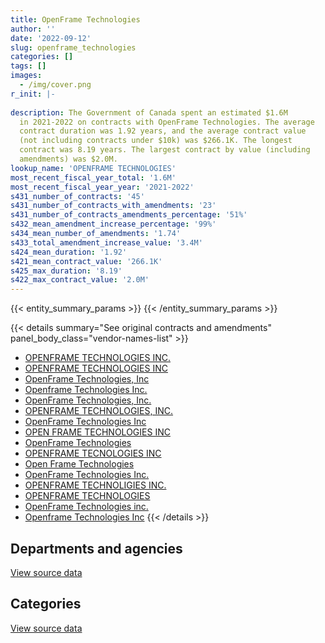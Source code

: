 ```yaml
---
title: OpenFrame Technologies
author: ''
date: '2022-09-12'
slug: openframe_technologies
categories: []
tags: []
images:
  - /img/cover.png
r_init: |-
  
description: The Government of Canada spent an estimated $1.6M
  in 2021-2022 on contracts with OpenFrame Technologies. The average
  contract duration was 1.92 years, and the average contract value
  (not including contracts under $10k) was $266.1K. The longest
  contract was 8.19 years. The largest contract by value (including
  amendments) was $2.0M.
lookup_name: 'OPENFRAME TECHNOLOGIES'
most_recent_fiscal_year_total: '1.6M'
most_recent_fiscal_year_year: '2021-2022'
s431_number_of_contracts: '45'
s431_number_of_contracts_with_amendments: '23'
s431_number_of_contracts_amendments_percentage: '51%'
s432_mean_amendment_increase_percentage: '99%'
s434_mean_number_of_amendments: '1.74'
s433_total_amendment_increase_value: '3.4M'
s424_mean_duration: '1.92'
s421_mean_contract_value: '266.1K'
s425_max_duration: '8.19'
s422_max_contract_value: '2.0M'
---
```


<script src="/rmarkdown-libs/htmlwidgets/htmlwidgets.js"></script>
<link href="/rmarkdown-libs/datatables-css/datatables-crosstalk.css" rel="stylesheet" />
<script src="/rmarkdown-libs/datatables-binding/datatables.js"></script>
<script src="/rmarkdown-libs/jquery/jquery-3.6.0.min.js"></script>
<link href="/rmarkdown-libs/dt-core-bootstrap/css/dataTables.bootstrap.min.css" rel="stylesheet" />
<link href="/rmarkdown-libs/dt-core-bootstrap/css/dataTables.bootstrap.extra.css" rel="stylesheet" />
<script src="/rmarkdown-libs/dt-core-bootstrap/js/jquery.dataTables.min.js"></script>
<script src="/rmarkdown-libs/dt-core-bootstrap/js/dataTables.bootstrap.min.js"></script>
<link href="/rmarkdown-libs/crosstalk/css/crosstalk.min.css" rel="stylesheet" />
<script src="/rmarkdown-libs/crosstalk/js/crosstalk.min.js"></script>
<script src="/rmarkdown-libs/htmlwidgets/htmlwidgets.js"></script>
<link href="/rmarkdown-libs/datatables-css/datatables-crosstalk.css" rel="stylesheet" />
<script src="/rmarkdown-libs/datatables-binding/datatables.js"></script>
<script src="/rmarkdown-libs/jquery/jquery-3.6.0.min.js"></script>
<link href="/rmarkdown-libs/dt-core-bootstrap/css/dataTables.bootstrap.min.css" rel="stylesheet" />
<link href="/rmarkdown-libs/dt-core-bootstrap/css/dataTables.bootstrap.extra.css" rel="stylesheet" />
<script src="/rmarkdown-libs/dt-core-bootstrap/js/jquery.dataTables.min.js"></script>
<script src="/rmarkdown-libs/dt-core-bootstrap/js/dataTables.bootstrap.min.js"></script>
<link href="/rmarkdown-libs/crosstalk/css/crosstalk.min.css" rel="stylesheet" />
<script src="/rmarkdown-libs/crosstalk/js/crosstalk.min.js"></script>

{{< entity_summary_params >}}
{{< /entity_summary_params >}}

{{< details summary="See original contracts and amendments" panel_body_class="vendor-names-list" >}}
- [OPENFRAME TECHNOLOGIES INC.](https://search.open.canada.ca/en/ct/?sort=contract_value_f%20desc&page=1&search_text=%22OPENFRAME%20TECHNOLOGIES%20INC.%22)
- [OPENFRAME TECHNOLOGIES INC](https://search.open.canada.ca/en/ct/?sort=contract_value_f%20desc&page=1&search_text=%22OPENFRAME%20TECHNOLOGIES%20INC%22)
- [OpenFrame Technologies, Inc](https://search.open.canada.ca/en/ct/?sort=contract_value_f%20desc&page=1&search_text=%22OpenFrame%20Technologies%2c%20Inc%22)
- [Openframe Technologies Inc.](https://search.open.canada.ca/en/ct/?sort=contract_value_f%20desc&page=1&search_text=%22Openframe%20Technologies%20Inc.%22)
- [OpenFrame Technologies, Inc.](https://search.open.canada.ca/en/ct/?sort=contract_value_f%20desc&page=1&search_text=%22OpenFrame%20Technologies%2c%20Inc.%22)
- [OPENFRAME TECHNOLOGIES, INC.](https://search.open.canada.ca/en/ct/?sort=contract_value_f%20desc&page=1&search_text=%22OPENFRAME%20TECHNOLOGIES%2c%20INC.%22)
- [OpenFrame Technologies Inc](https://search.open.canada.ca/en/ct/?sort=contract_value_f%20desc&page=1&search_text=%22OpenFrame%20Technologies%20Inc%22)
- [OPEN FRAME TECHNOLOGIES INC](https://search.open.canada.ca/en/ct/?sort=contract_value_f%20desc&page=1&search_text=%22OPEN%20FRAME%20TECHNOLOGIES%20INC%22)
- [OpenFrame Technologies](https://search.open.canada.ca/en/ct/?sort=contract_value_f%20desc&page=1&search_text=%22OpenFrame%20Technologies%22)
- [OPENFRAME TECNOLOGIES INC](https://search.open.canada.ca/en/ct/?sort=contract_value_f%20desc&page=1&search_text=%22OPENFRAME%20TECNOLOGIES%20INC%22)
- [Open Frame Technologies](https://search.open.canada.ca/en/ct/?sort=contract_value_f%20desc&page=1&search_text=%22Open%20Frame%20Technologies%22)
- [OpenFrame Technologies Inc.](https://search.open.canada.ca/en/ct/?sort=contract_value_f%20desc&page=1&search_text=%22OpenFrame%20Technologies%20Inc.%22)
- [OPENFRAME TECHNOLIGIES INC.](https://search.open.canada.ca/en/ct/?sort=contract_value_f%20desc&page=1&search_text=%22OPENFRAME%20TECHNOLIGIES%20INC.%22)
- [OPENFRAME TECHNOLOGIES](https://search.open.canada.ca/en/ct/?sort=contract_value_f%20desc&page=1&search_text=%22OPENFRAME%20TECHNOLOGIES%22)
- [OpenFrame Technologies inc.](https://search.open.canada.ca/en/ct/?sort=contract_value_f%20desc&page=1&search_text=%22OpenFrame%20Technologies%20inc.%22)
- [Openframe Technologies Inc](https://search.open.canada.ca/en/ct/?sort=contract_value_f%20desc&page=1&search_text=%22Openframe%20Technologies%20Inc%22)
{{< /details >}}

## Departments and agencies

<div id="htmlwidget-1" style="width:100%;height:auto;" class="datatables html-widget"></div>
<script type="application/json" data-for="htmlwidget-1">{"x":{"style":"bootstrap","filter":"none","vertical":false,"data":[["<a href=\"/departments/aandc-aadnc/\">Crown-Indigenous Relations and Northern Affairs Canada<\/a>","<a href=\"/departments/cbsa-asfc/\">Canada Border Services Agency<\/a>","<a href=\"/departments/cfia-acia/\">Canadian Food Inspection Agency<\/a>","<a href=\"/departments/dfatd-maecd/\">Global Affairs Canada<\/a>","<a href=\"/departments/dfo-mpo/\">Fisheries and Oceans Canada<\/a>","<a href=\"/departments/dnd-mdn/\">National Defence<\/a>","<a href=\"/departments/elections/\">Elections Canada<\/a>","<a href=\"/departments/ic/\">Innovation, Science and Economic Development Canada<\/a>","<a href=\"/departments/isc-sac/\">Indigenous Services Canada<\/a>","<a href=\"/departments/jus/\">Department of Justice Canada<\/a>","<a href=\"/departments/nrcan-rncan/\">Natural Resources Canada<\/a>","<a href=\"/departments/nserc-crsng/\">Natural Sciences and Engineering Research Council of Canada<\/a>","<a href=\"/departments/pco-bcp/\">Privy Council Office<\/a>","<a href=\"/departments/rcmp-grc/\">Royal Canadian Mounted Police<\/a>","<a href=\"/departments/ssc-spc/\">Shared Services Canada<\/a>","<a href=\"/departments/sshrc-crsh/\">Social Sciences and Humanities Research Council of Canada<\/a>"],[26247.76,166562,null,43236.78,null,296098,283775.19,37975.41,26247.76,null,1551100.13,116974.45,null,247781.42,null,19988.8],[93268.75,30574.39,null,147426.24,242554.5,354144.93,167879.18,null,93268.75,29558.81,888688.06,95026.64,null,221306.14,62091.34,20043.56],[null,null,null,147023.44,56203.21,535469.8,null,41905.97,null,149846.77,null,94767,8279.05,null,5143.66,19988.8],[null,265776,5077.79,253863.63,280150.39,598701.74,null,85558.03,null,null,null,null,125910.48,null,null,19988.8]],"container":"<table class=\"table table-striped table-hover row-border order-column display\">\n  <thead>\n    <tr>\n      <th>Department<\/th>\n      <th>2018-2019<\/th>\n      <th>2019-2020<\/th>\n      <th>2020-2021<\/th>\n      <th>2021-2022<\/th>\n    <\/tr>\n  <\/thead>\n<\/table>","options":{"order":[[4,"desc"]],"pageLength":10,"autoWidth":true,"columnDefs":[{"targets":1,"render":"function(data, type, row, meta) {\n    return type !== 'display' ? data : DTWidget.formatCurrency(data, \"$\", 2, 3, \",\", \".\", true, null);\n  }"},{"targets":2,"render":"function(data, type, row, meta) {\n    return type !== 'display' ? data : DTWidget.formatCurrency(data, \"$\", 2, 3, \",\", \".\", true, null);\n  }"},{"targets":3,"render":"function(data, type, row, meta) {\n    return type !== 'display' ? data : DTWidget.formatCurrency(data, \"$\", 2, 3, \",\", \".\", true, null);\n  }"},{"targets":4,"render":"function(data, type, row, meta) {\n    return type !== 'display' ? data : DTWidget.formatCurrency(data, \"$\", 2, 3, \",\", \".\", true, null);\n  }"},{"width":"16%","targets":[1,2,3,4]},{"className":"dt-right","targets":[1,2,3,4]}],"orderClasses":false}},"evals":["options.columnDefs.0.render","options.columnDefs.1.render","options.columnDefs.2.render","options.columnDefs.3.render"],"jsHooks":[]}</script>
<p class="text-right">
<a href="https://github.com/GoC-Spending/contracts-data/tree/main/data/out/vendors/openframe_technologies/summary_by_fiscal_year_by_department.csv" class="source-data-link btn btn-link">View source data</a>
</p>

## Categories

<div id="htmlwidget-2" style="width:100%;height:auto;" class="datatables html-widget"></div>
<script type="application/json" data-for="htmlwidget-2">{"x":{"style":"bootstrap","filter":"none","vertical":false,"data":[["<a href=\"/categories/defence/\">Defence<\/a>","<a href=\"/categories/professional_services/\">Professional services<\/a>","<a href=\"/categories/information_technology/\">Information technology<\/a>","<a href=\"/categories/human_capital/\">Human capital<\/a>"],[137894.52,365029.11,2313064.08,null],[189461.63,351220.8,1843057.54,62091.34],[163541.43,371928.37,476108.27,47049.63],[163541.43,825676.31,560251.09,85558.03]],"container":"<table class=\"table table-striped table-hover row-border order-column display\">\n  <thead>\n    <tr>\n      <th>Category<\/th>\n      <th>2018-2019<\/th>\n      <th>2019-2020<\/th>\n      <th>2020-2021<\/th>\n      <th>2021-2022<\/th>\n    <\/tr>\n  <\/thead>\n<\/table>","options":{"order":[[4,"desc"]],"dom":"t","pageLength":30,"autoWidth":true,"columnDefs":[{"targets":1,"render":"function(data, type, row, meta) {\n    return type !== 'display' ? data : DTWidget.formatCurrency(data, \"$\", 2, 3, \",\", \".\", true, null);\n  }"},{"targets":2,"render":"function(data, type, row, meta) {\n    return type !== 'display' ? data : DTWidget.formatCurrency(data, \"$\", 2, 3, \",\", \".\", true, null);\n  }"},{"targets":3,"render":"function(data, type, row, meta) {\n    return type !== 'display' ? data : DTWidget.formatCurrency(data, \"$\", 2, 3, \",\", \".\", true, null);\n  }"},{"targets":4,"render":"function(data, type, row, meta) {\n    return type !== 'display' ? data : DTWidget.formatCurrency(data, \"$\", 2, 3, \",\", \".\", true, null);\n  }"},{"width":"16%","targets":[1,2,3,4]},{"className":"dt-right","targets":[1,2,3,4]}],"orderClasses":false,"lengthMenu":[10,25,30,50,100]}},"evals":["options.columnDefs.0.render","options.columnDefs.1.render","options.columnDefs.2.render","options.columnDefs.3.render"],"jsHooks":[]}</script>
<p class="text-right">
<a href="https://github.com/GoC-Spending/contracts-data/tree/main/data/out/vendors/openframe_technologies/summary_by_fiscal_year_by_category.csv" class="source-data-link btn btn-link">View source data</a>
</p>
